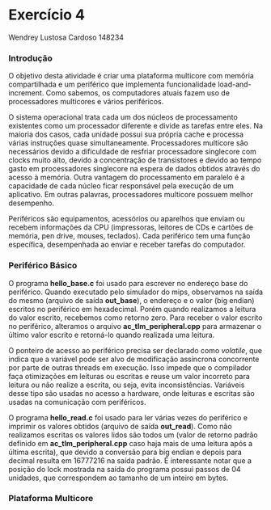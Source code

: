 # Exercício 4

Wendrey Lustosa Cardoso
148234

### Introdução

O objetivo desta atividade é criar uma plataforma multicore com memória compartilhada e um periférico que implementa funcionalidade load-and-increment. Como sabemos, os computadores atuais fazem uso de processadores multicores e vários periféricos. 

O sistema operacional trata cada um dos núcleos de processamento existentes como um processador diferente e divide as tarefas entre eles. Na maioria dos casos, cada unidade possui sua própria cache e processa várias instruções quase simultaneamente. Processadores multicore são necessários devido a dificuldade de resfriar processadore singlecore com clocks muito alto, devido a concentração de transistores e devido ao tempo gasto em processadores singlecore na espera de dados obtidos através do acesso à memória. Outra vantagem do processamento em paralelo é a capacidade de cada núcleo ficar responsável pela execução de um aplicativo. Em outras palavras, processadores multicore possuem melhor desempenho.

Periféricos são equipamentos, acessórios ou aparelhos que enviam ou recebem informações da CPU (impressoras, leitores de CDs e cartões de memória, pen drive, mouses, teclados). Cada periférico tem uma função específica, desempenhada ao enviar e receber tarefas do computador.

### Periférico Básico

O programa **hello_base.c** foi usado para escrever no endereço base do periférico. Quando executado pelo simulador do mips, observamos na saída do mesmo (arquivo de saída **out_base**), o endereço e o valor (big endian) escritos no periférico em hexadecimal. Porém quando realizamos a leitura do valor escrito, recebemos como retorno zero. Para receber o valor escrito no periférico, alteramos o arquivo **ac_tlm_peripheral.cpp** para armazenar o último valor escrito e retorná-lo quando realizada uma leitura.

O ponteiro de acesso ao periférico precisa ser declarado como *volatile*, que indica que a variável pode ser alvo de modificação assíncrona concorrente por parte de outras threads em execução. Isso impede que o compilador faça otimizações em leituras ou escritas e reuse um valor incorreto para leitura ou nâo realize a escrita, ou seja, evita inconsistências. Variáveis desse tipo são usadas no acesso a hardware, onde leituras e escritas são usadas na comunicação com periféricos.

O programa **hello_read.c** foi usado para ler várias vezes do periférico e imprimir os valores obtidos (arquivo de saída **out_read**). Como não realizamos escritas os valores lidos são todos um (valor de retorno padrão definido em **ac_tlm_peripheral.cpp** caso haja mais de uma leitura após a última escrita), que devido a conversão para big endian e depois para decimal resulta em 16777216 na saída padrão. É interessante notar que a posição do lock mostrada na saída do programa possui passos de 04 unidades, que correspondem ao tamanho de um inteiro em bytes.

### Plataforma Multicore

